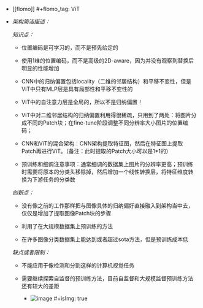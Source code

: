 - [[flomo]]
  #+flomo_tag: ViT
- *架构简洁描述：*
  
  *知识点：*
  * 位置编码是可学习的，而不是预先给定的
  
  * 使用1维的位置编码，而不是高级的2D-aware，因为并没有观察到替换后明显的性能增加
  
  
  * CNN中的归纳偏置包括locality（二维的邻居结构）和平移不变性，但是ViT中只有MLP层是具有局部性和平移不变性的
  
  * ViT中的自注意力层是全局的，所以不是归纳偏置！
  
  * ViT中对二维邻居结构的归纳偏置利用得很稀疏，只用到了两处：将图片分成不同的Patch块；在fine-tune阶段调整不同分辨率大小图片的位置编码；
  
  
  * CNN和ViT的混合架构：CNN架构提取特征图，然后在特征图上提取Patch再进行ViT。（备注：此时提取的Patch大小可以是1*1的）
  
  
  * 预训练和细调注意事项：通常细调的数据集上图片的分辨率更高；预训练时需要将原本的分类头移除掉，然后增加一个线性转换层，将特征维度转换为下游任务的分类数
  
  
  *创新点：*
  * 没有像之前的工作那样把与图像具体的归纳偏好直接融入到架构当中去，仅仅是增加了提取图像Patch块的步骤
  
  * 利用了在大规模数据集上预训练的方法
  
  * 在许多图像分类数据集上能达到或者超过sota方法，但是预训练成本低
  
  
  *缺点或者限制：*
  * 不能应用于像检测和分割这样的计算机视觉任务
  
  * 需要继续探索自监督的预训练方法，目前自监督和大规模监督预训练方法还有较大的差距
	- ![image](https://flomo.oss-cn-shanghai.aliyuncs.com/file/2022-02-14/370015/713a132dcc597b9dcf38e7d2eb65cca4.png?OSSAccessKeyId=LTAI4G9PcaGksWVKCPrE1TVL&Expires=1677137972&Signature=ba7gvfpEVeN4BfpbLyfkNsOBsBM%3D)
	  #+isImg: true